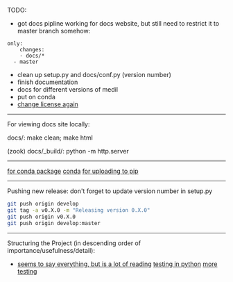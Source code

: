 TODO:

- got docs pipline working for docs website, but still need to restrict it to master branch somehow:
```
only:
    changes:
    - docs/*
  - master
 ```
 
- clean up setup.py and docs/conf.py (version number)
- finish documentation
- docs for different versions of medil
- put on conda
- [change license again](https://write.pixie.town/licenses-for-freedom/)

 -------------------------------------------------------------------------------
 
For viewing docs site locally:
 
 docs/: make clean; make html
 
 (zook) docs/_build/: python -m http.server

-------------------------------------------------------------------------------

[for conda package](https://stackoverflow.com/questions/49474575/how-to-install-my-own-python-module-package-via-conda-and-watch-its-changes)
[conda](https://enterprise-docs.anaconda.com/en/latest/data-science-workflows/packages/upload.html)
[for uploading to pip](https://packaging.python.org/tutorials/packaging-projects/)

-------------------------------------------------------------------------------

Pushing new release: don't forget to update version number in setup.py 
```bash
git push origin develop
git tag -a v0.X.0 -m "Releasing version 0.X.0"
git push origin v0.X.0
git push origin develop:master
```

-------------------------------------------------------------------------------

Structuring the Project (in descending order of importance/usefulness/detail):
  * [seems to say everything, but is a lot of reading](https://docs.python-guide.org/writing/structure/)
[testing in python](https://realpython.com/python-testing/)
[more testing](https://docs.python-guide.org/writing/tests/)

